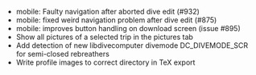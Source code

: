 - mobile: Faulty navigation after aborted dive edit (#932)
- mobile: fixed weird navigation problem after dive edit (#875)
- mobile: improves button handling on download screen (issue #895)
- Show all pictures of a selected trip in the pictures tab
- Add detection of new libdivecomputer divemode DC_DIVEMODE_SCR for semi-closed rebreathers
- Write profile images to correct directory in TeX export
